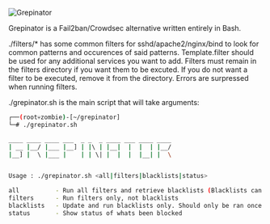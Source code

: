 ![Grepinator](http://dtors.net/grep.png)

Grepinator is a Fail2ban/Crowdsec alternative written entirely in Bash.

./filters/* has some common filters for sshd/apache2/nginx/bind to look for common patterns and occurences of said patterns. Template.filter should be used for any additional services you want to add. Filters must remain in the filters directory if you want them to be excuted. If you do not want a filter to be executed, remove it from the directory. Errors are surpressed when running filters.

./grepinator.sh is the main script that will take arguments:
```sh
┌──(root💀zombie)-[~/grepinator]
└─# ./grepinator.sh       

____ ____ ____ ___  _ _  _ ____ ___ ____ ____
| __ |__/ |___ |__] | |\ | |__|  |  |  | |__/
|__] |  \ |___ |    | | \| |  |  |  |__| |  \


Usage : ./grepinator.sh <all|filters|blacklists|status>

all          - Run all filters and retrieve blacklists (Blacklists can take a while to add)
filters      - Run filters only, not blacklists
blacklists   - Update and run blacklists only. Should only be ran once a day
status       - Show status of whats been blocked
